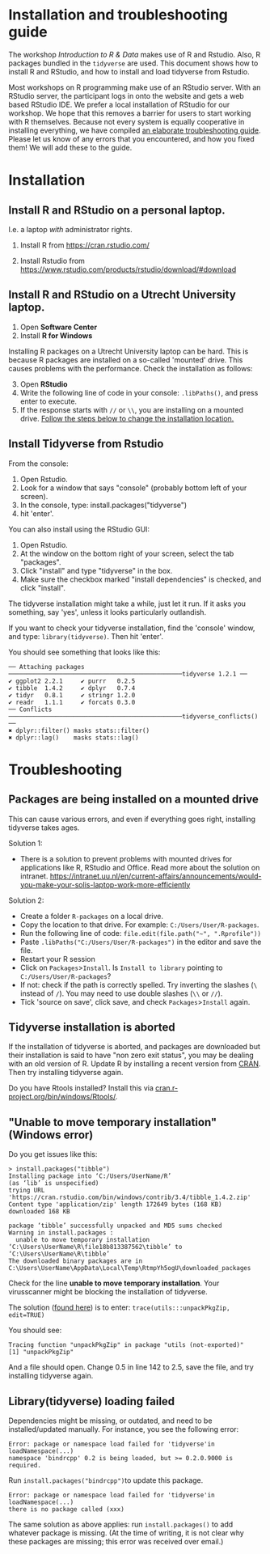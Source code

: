 # Installation and troubleshooting guide

The workshop *Introduction to R & Data* makes use of R and Rstudio. 
Also, R packages bundled in the `tidyverse` are used.
This document shows how to install R and RStudio, and how to install and load tidyverse from Rstudio.

Most workshops on R programming make use of an RStudio server.
With an RStudio server, the participant logs in onto the website and gets a web based RStudio IDE.
We prefer a local installation of RStudio for our workshop.
We hope that this removes a barrier for users to start working with R themselves.
Because  not every system is equally cooperative in installing everything, we have compiled [an elaborate troubleshooting guide](installation.md#troubleshooting).
Please let us know of any errors that you encountered, and how you fixed them!
We will add these to the guide.

# Installation

## Install R and RStudio on a personal laptop.

I.e. a laptop *with* administrator rights.

1) Install R from https://cran.rstudio.com/

2) Install Rstudio from https://www.rstudio.com/products/rstudio/download/#download

## Install R and RStudio on a Utrecht University laptop. 

1) Open **Software Center**
2) Install **R for Windows**

Installing R packages on a Utrecht University laptop can be hard. This is because R packages are installed on a so-called 'mounted' drive. This causes problems with the performance. Check the installation as follows:

3) Open **RStudio**
4) Write the following line of code in your console: `.libPaths()`, and press enter to execute.
5) If the response starts with `//` or `\\`, you are installing on a mounted drive. [Follow the steps below to change the installation location.](installation.md#packages-are-being-installed-on-a-mounted-drive) 

## Install Tidyverse from Rstudio
From the console:
1) Open Rstudio.
2) Look for a window that says "console" (probably bottom left of your screen). 
3) In the console, type: install.packages("tidyverse")
4) hit 'enter'.

You can also install using the RStudio GUI:
1) Open Rstudio.
2) At the window on the bottom right of your screen, select the tab "packages".
3) Click "install" and type "tidyverse" in the box. 
4) Make sure the checkbox marked "install dependencies" is checked, and click "install".

The tidyverse installation might take a while, just let it run. If it asks you something, say 'yes', unless it looks particularly outlandish.

If you want to check your tidyverse installation, find the 'console' window, and type:
`library(tidyverse)`. Then hit 'enter'.
 
You should see something that looks like this:

```
── Attaching packages ────────────────────────────────────────────────tidyverse 1.2.1 ──
✔ ggplot2 2.2.1     ✔ purrr   0.2.5
✔ tibble  1.4.2     ✔ dplyr   0.7.4
✔ tidyr   0.8.1     ✔ stringr 1.2.0
✔ readr   1.1.1     ✔ forcats 0.3.0
── Conflicts ────────────────────────────────────────────────tidyverse_conflicts() ──
✖ dplyr::filter() masks stats::filter()
✖ dplyr::lag()    masks stats::lag() 
```
 

# Troubleshooting

## Packages are being installed on a mounted drive

This can cause various errors, and even if everything goes right, installing tidyverse takes ages.

Solution 1: 

- There is a solution to prevent problems with mounted drives for applications like R, RStudio and Office. Read more about the solution on intranet. https://intranet.uu.nl/en/current-affairs/announcements/would-you-make-your-solis-laptop-work-more-efficiently

Solution 2:

- Create a folder `R-packages` on a local drive. 
- Copy the location to that drive. For example: `C:/Users/User/R-packages`.
- Run the following line of code: `file.edit(file.path("~", ".Rprofile"))`
- Paste `.libPaths("C:/Users/User/R-packages")` in the editor and save the file.
- Restart your R session
- Click on `Packages`>`Install`. Is `Install to library` pointing to `C:/Users/User/R-packages`?
- If not: check if the path is correctly spelled. Try inverting the slashes (`\` instead of `/`). You may need to use double slashes (`\\` or `//`).
- Tick 'source on save', click save, and check `Packages`>`Install` again. 

## Tidyverse installation is aborted

If the installation of tidyverse is aborted, and packages are downloaded but their installation is said to have "non zero exit status", you may be dealing with an old version of R.
Update R by installing a recent version from [CRAN](https://cran.rstudio.com/).
Then try installing tidyverse again.

Do you have Rtools installed?
Install this via [cran.r-project.org/bin/windows/Rtools/](https://cran.r-project.org/bin/windows/Rtools/).


## "Unable to move temporary installation" (Windows error)

Do you get issues like this: 

```
> install.packages("tibble")
Installing package into ‘C:/Users/UserName/R’
(as ‘lib’ is unspecified)
trying URL 'https://cran.rstudio.com/bin/windows/contrib/3.4/tibble_1.4.2.zip'
Content type 'application/zip' length 172649 bytes (168 KB)
downloaded 168 KB

package ‘tibble’ successfully unpacked and MD5 sums checked
Warning in install.packages :
  unable to move temporary installation ‘C:\Users\UserName\R\file18b813387562\tibble’ to ‘C:\Users\UserName\R\tibble’
The downloaded binary packages are in
C:\Users\UserName\AppData\Local\Temp\RtmpYh5ogU\downloaded_packages
```

Check for the line **unable to move temporary installation**. Your virusscanner might be blocking the installation of tidyverse.

The solution ([found here](https://code.adonline.id.au/unable-to-move-temporary-installation-r/)) is to enter:
```trace(utils:::unpackPkgZip, edit=TRUE)```

You should see:
```
Tracing function "unpackPkgZip" in package "utils (not-exported)"
[1] "unpackPkgZip"
```

And a file should open.
Change 0.5 in line 142 to 2.5, save the file, and try installing tidyverse again.

## Library(tidyverse) loading failed

Dependencies might be missing, or outdated, and need to be installed/updated manually.
For instance, you see the following error:
```
Error: package or namespace load failed for 'tidyverse'in loadNamespace(...)
namespace 'bindrcpp' 0.2 is being loaded, but >= 0.2.0.9000 is required.
```
Run `install.packages("bindrcpp")`to update this package.

```
Error: package or namespace load failed for 'tidyverse'in loadNamespace(...)
there is no package called (xxx)
```
The same solution as above applies: run `install.packages()` to add whatever package is missing. (At the time of writing, it is not clear why these packages are missing; this error was received over email.)
